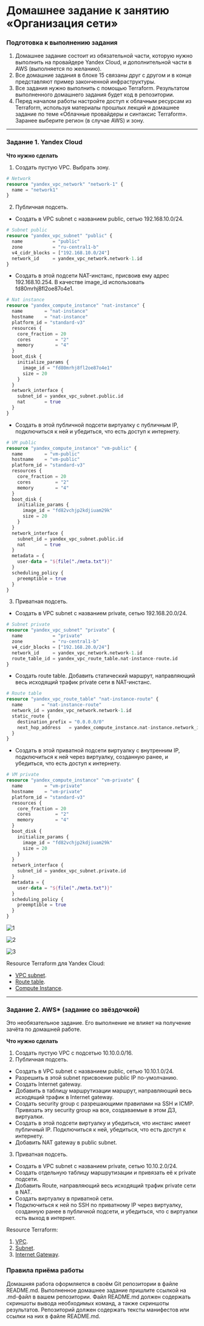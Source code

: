 # Домашнее задание к занятию «Организация сети»

### Подготовка к выполнению задания

1. Домашнее задание состоит из обязательной части, которую нужно выполнить на провайдере Yandex Cloud, и дополнительной части в AWS (выполняется по желанию). 
2. Все домашние задания в блоке 15 связаны друг с другом и в конце представляют пример законченной инфраструктуры.  
3. Все задания нужно выполнить с помощью Terraform. Результатом выполненного домашнего задания будет код в репозитории. 
4. Перед началом работы настройте доступ к облачным ресурсам из Terraform, используя материалы прошлых лекций и домашнее задание по теме «Облачные провайдеры и синтаксис Terraform». Заранее выберите регион (в случае AWS) и зону.

---
### Задание 1. Yandex Cloud 

**Что нужно сделать**

1. Создать пустую VPC. Выбрать зону.
```tf
# Network
resource "yandex_vpc_network" "network-1" {
  name = "network1"
}
```
2. Публичная подсеть.
 - Создать в VPC subnet с названием public, сетью 192.168.10.0/24.
```tf
# Subnet public
resource "yandex_vpc_subnet" "public" {
  name           = "public"
  zone           = "ru-central1-b"
  v4_cidr_blocks = ["192.168.10.0/24"]
  network_id     = yandex_vpc_network.network-1.id
}
```
 - Создать в этой подсети NAT-инстанс, присвоив ему адрес 192.168.10.254. В качестве image_id использовать fd80mrhj8fl2oe87o4e1.
```tf
# Nat instance
resource "yandex_compute_instance" "nat-instance" {
  name        = "nat-instance"
  hostname    = "nat-instance"
  platform_id = "standard-v3"
  resources {
    core_fraction = 20
    cores         = "2"
    memory        = "4"
  }
  boot_disk {
    initialize_params {
      image_id = "fd80mrhj8fl2oe87o4e1"
      size = 20
    }
  }
  network_interface {
    subnet_id = yandex_vpc_subnet.public.id
    nat       = true 
  }
}
```
 - Создать в этой публичной подсети виртуалку с публичным IP, подключиться к ней и убедиться, что есть доступ к интернету.
```tf
# VM public
resource "yandex_compute_instance" "vm-public" {
  name        = "vm-public"
  hostname    = "vm-public"
  platform_id = "standard-v3"
  resources {
    core_fraction = 20
    cores         = "2"
    memory        = "4"
  }
  boot_disk {
    initialize_params {
      image_id = "fd82vchjp2kdjiuam29k"
      size = 20
    }
  }
  network_interface {
    subnet_id = yandex_vpc_subnet.public.id
    nat       = true 
  }
  metadata = {
    user-data = "${file("./meta.txt")}"
  }
  scheduling_policy {
    preemptible = true
  }
}
```
3. Приватная подсеть.
 - Создать в VPC subnet с названием private, сетью 192.168.20.0/24.
```tf
# Subnet private
resource "yandex_vpc_subnet" "private" {
  name           = "private"
  zone           = "ru-central1-b"
  v4_cidr_blocks = ["192.168.20.0/24"]
  network_id     = yandex_vpc_network.network-1.id
  route_table_id = yandex_vpc_route_table.nat-instance-route.id
}
```
 - Создать route table. Добавить статический маршрут, направляющий весь исходящий трафик private сети в NAT-инстанс.
```tf
# Route table
resource "yandex_vpc_route_table" "nat-instance-route" {
  name       = "nat-instance-route"
  network_id = yandex_vpc_network.network-1.id
  static_route {
    destination_prefix = "0.0.0.0/0"
    next_hop_address   = yandex_compute_instance.nat-instance.network_interface.0.ip_address
  }
}
```
 - Создать в этой приватной подсети виртуалку с внутренним IP, подключиться к ней через виртуалку, созданную ранее, и убедиться, что есть доступ к интернету.
```tf
# VM private
resource "yandex_compute_instance" "vm-private" {
  name        = "vm-private"
  hostname    = "vm-private"
  platform_id = "standard-v3"
  resources {
    core_fraction = 20
    cores         = "2"
    memory        = "4"
  }
  boot_disk {
    initialize_params {
      image_id = "fd82vchjp2kdjiuam29k"
      size = 20
    }
  }
  network_interface {
    subnet_id = yandex_vpc_subnet.private.id
  }
  metadata = {
    user-data = "${file("./meta.txt")}"
  }
  scheduling_policy {
    preemptible = true
  }
}
```
![1](https://github.com/joos-net/clopro-homeworks/blob/main/img/1.png)

![2](https://github.com/joos-net/clopro-homeworks/blob/main/img/2.png)

![3](https://github.com/joos-net/clopro-homeworks/blob/main/img/3.png)


Resource Terraform для Yandex Cloud:

- [VPC subnet](https://registry.terraform.io/providers/yandex-cloud/yandex/latest/docs/resources/vpc_subnet).
- [Route table](https://registry.terraform.io/providers/yandex-cloud/yandex/latest/docs/resources/vpc_route_table).
- [Compute Instance](https://registry.terraform.io/providers/yandex-cloud/yandex/latest/docs/resources/compute_instance).

---
### Задание 2. AWS* (задание со звёздочкой)

Это необязательное задание. Его выполнение не влияет на получение зачёта по домашней работе.

**Что нужно сделать**

1. Создать пустую VPC с подсетью 10.10.0.0/16.
2. Публичная подсеть.

 - Создать в VPC subnet с названием public, сетью 10.10.1.0/24.
 - Разрешить в этой subnet присвоение public IP по-умолчанию.
 - Создать Internet gateway.
 - Добавить в таблицу маршрутизации маршрут, направляющий весь исходящий трафик в Internet gateway.
 - Создать security group с разрешающими правилами на SSH и ICMP. Привязать эту security group на все, создаваемые в этом ДЗ, виртуалки.
 - Создать в этой подсети виртуалку и убедиться, что инстанс имеет публичный IP. Подключиться к ней, убедиться, что есть доступ к интернету.
 - Добавить NAT gateway в public subnet.
3. Приватная подсеть.
 - Создать в VPC subnet с названием private, сетью 10.10.2.0/24.
 - Создать отдельную таблицу маршрутизации и привязать её к private подсети.
 - Добавить Route, направляющий весь исходящий трафик private сети в NAT.
 - Создать виртуалку в приватной сети.
 - Подключиться к ней по SSH по приватному IP через виртуалку, созданную ранее в публичной подсети, и убедиться, что с виртуалки есть выход в интернет.

Resource Terraform:

1. [VPC](https://registry.terraform.io/providers/hashicorp/aws/latest/docs/resources/vpc).
1. [Subnet](https://registry.terraform.io/providers/hashicorp/aws/latest/docs/resources/subnet).
1. [Internet Gateway](https://registry.terraform.io/providers/hashicorp/aws/latest/docs/resources/internet_gateway).

### Правила приёма работы

Домашняя работа оформляется в своём Git репозитории в файле README.md. Выполненное домашнее задание пришлите ссылкой на .md-файл в вашем репозитории.
Файл README.md должен содержать скриншоты вывода необходимых команд, а также скриншоты результатов.
Репозиторий должен содержать тексты манифестов или ссылки на них в файле README.md.
